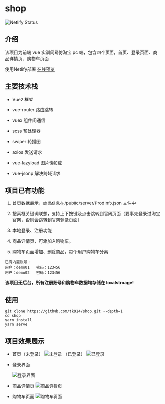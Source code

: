 # shop

![Netlify Status](https://api.netlify.com/api/v1/badges/2925f7a6-5adf-41a6-b0a7-094c2aa94502/deploy-status)

## 介绍

该项目为前端 vue 实训简易仿淘宝 pc 端，包含四个页面，首页、登录页面、商品详情页、购物车页面

使用Netlify部署 [在线预览](https://tb.yhyl.fun/#/home)

## 主要技术栈

- Vue2 框架

- vue-router 路由跳转

- vuex 组件间通信

- scss 预处理器

- swiper 轮播图

- axios 发送请求

- vue-lazyload 图片懒加载

- vue-jsonp 解决跨域请求

## 项目已有功能

1. 首页数据展示，商品信息在/public/server/ProdInfo.json 文件中

2. 搜索框关键词联想，支持上下按键及点击跳转到官网页面（要事先登录过淘宝官网，否则会跳转到官网登录页面）

3. 本地登录、注册功能

4. 商品详情页，可添加入购物车。

5. 购物车页面增加、删除商品，每个用户购物车分离

```
已有内置账号：
用户：demo01   密码：123456
用户：demo02   密码：123456
```

**该项目无后台，所有注册账号和购物车数据均存储在 localstroage!**

## 使用

```
git clone https://github.com/tk914/shop.git --depth=1
cd shop
yarn install
yarn serve
```

## 项目效果展示

- 首页（未登录）
  ![未登录](./docs/img/home.jpg)
  （已登录）
  ![已登录](./docs/img/Snipaste_2022-06-25_20-24-55.jpg)

- 登录界面

  ![登录界面](./docs/img/Snipaste_2022-06-25_20-29-38.jpg)

- 商品详情页
  ![商品详情页](./docs/img/Snipaste_2022-06-25_20-25-11.jpg)

- 购物车页面
  ![购物车页面](./docs/img/Snipaste_2022-06-25_20-25-23.jpg)
